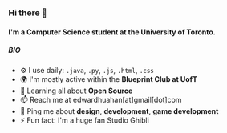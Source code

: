 ### Hi there 👋

#### I'm a Computer Science student at the University of Toronto.

##### BIO

- ⚙️ I use daily: `.java`, `.py`, `.js`, `.html`, `.css`
- 🌍 I'm mostly active within the **Blueprint Club at UofT**
- 🌱 Learning all about **Open Source**
- 📫 Reach me at edwardhuahan[at]gmail[dot]com
- 💬 Ping me about **design**, **development**, **game development**
- ⚡️ Fun fact: I'm a huge fan Studio Ghibli
